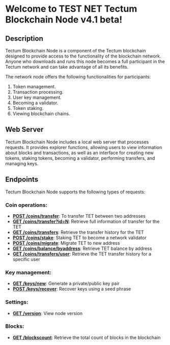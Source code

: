 # Welcome to TEST NET Tectum Blockchain Node v4.1 beta! #

## Description ##

Tectum Blockchain Node is a component of the Tectum blockchain designed to provide access to the functionality of the blockchain network. Anyone who downloads and runs this node becomes a full participant in the Tectum network and can take advantage of all its benefits.

The network node offers the following functionalities for participants:
1. Token management.
2. Transaction processing.
3. User key management.
4. Becoming a validator.
5. Token staking.
6. Viewing blockchain chains.

## Web Server ##
Tectum Blockchain Node includes a local web server that processes requests. It provides explorer functions, allowing users to view information about blocks and transactions, as well as an interface for creating new tokens, staking tokens, becoming a validator, performing transfers, and managing keys.

## Endpoints ##

Tectum Blockchain Node supports the following types of requests:

### Coin operations: ###

-   **[POST /coins/transfer](https://github.com/crispmindltd/tectum4-node-validator/tree/main/docs/coin_operations/POST_coins_transfer.md)**: To transfer TET between two addresses
-   **[GET /coins/transfer?id=N](https://github.com/crispmindltd/tectum4-node-validator/tree/main/docs/coin_operations/GET_coins_transfers_id.md)**: Retrieve full information of transfer for the TET
-   **[GET /coins/transfers](https://github.com/crispmindltd/tectum4-node-validator/tree/main/docs/coin_operations/GET_coins_transfers.md)**: Retrieve the transfer history for the TET
-   **[POST /coins/stake](https://github.com/crispmindltd/tectum4-node-validator/tree/main/docs/coin_operations/POST_coins_stake.md)**: Staking TET to become a network validator
-   **[POST /coins/migrate](https://github.com/crispmindltd/tectum4-node-validator/tree/main/docs/coin_operations/POST_coins_migrate.md)**: Migrate TET to new address
-   **[GET /coins/balance/byaddress](https://github.com/crispmindltd/tectum4-node-validator/tree/main/docs/coin_operations/GET_coins_balance_byAddress.md)**: Retrieve TET balance by address
-   **[GET /coins/transfers/user](https://github.com/crispmindltd/tectum4-node-validator/tree/main/docs/coin_operations/GET_coins_transfers_user.md)**: Retrieve the TET transfer history for a specific user

### Key management: ###

-   **[GET /keys/new](https://github.com/crispmindltd/tectum4-node-validator/tree/main/docs/key_management/GET_keys_generate.md)**: Generate a private/public key pair
-   **[POST /keys/recover](https://github.com/crispmindltd/tectum4-node-validator/tree/main/docs/key_management/POST_keys_recovery.md)**: Recover keys using a seed phrase

### Settings: ###

-   **[GET /version](https://github.com/crispmindltd/tectum4-node-validator/tree/main/docs/settings/GET_version_request.md)**: View node version

### Blocks: ###

-   **[GET /blockscount](https://github.com/crispmindltd/tectum4-node-validator/tree/main/docs/blocks/GET_blocks_count.md)**: Retrieve the total count of blocks in the blockchain
